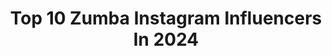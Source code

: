 ---
title: Top 10 Zumba Instagram Influencers In 2024
description: >-
  Find top zumba Instagram influencers in 2024. Most popular hashtags: #zumba #zumbafitness #zumbalove #dance.
platform: Instagram
hits: 508
text_top: Identify the most popular Instagram profiles on inBeat.
text_bottom: Our platform aggregates 508 Instagram influencers like this for you to work with.
profiles:
  - username: "meiling.banz"
    fullname: >-
      Meiling Bansee
    bio: >-
      Zumba Instructor💃🏽 ZIN Trini 🇹🇹 in Miami, FL 📍🌴 @themeilinglist for #fashioninspo and more! Let’s connect: 👇🏽
    location: "United States"
    followers: 11379
    engagement: 1539
    commentsToLikes: 0.176967
    id: ckqhmpb3fq5sx0j23usgi96lx
    verified: false
    hashtags: "#zumba, #musiclover, #zin, #zumbafam"
  - username: "elianabourgeili"
    fullname: >-
      Eliana Bourgeili | ZES™ for 🇱🇧 🇶🇦
    bio: >-
      @zumba Education Specialist 💃🏻 Marketing Director @technopro.me ⬇️ Check Link in Bio for upcoming Instructor Trainings 💃 #endals #alsawareness 🛑✋
    location: "United States"
    followers: 16511
    engagement: 489
    commentsToLikes: 0.111022
    id: ck5zjd87nhdj00i14jfb72gn1
    verified: false
    hashtags: "#zincommunity, #zumbavirtual, #merengue, #zumba"
  - username: "alyssa_branker"
    fullname: >-
      Alyssa Branker
    bio: >-
      🇹🇹 | Philippians 4:13 Licensed Zumba Instructor (ZIN™️) Yuman • illuSions Family
    location: "United States"
    followers: 17553
    engagement: 865
    commentsToLikes: 0.020454
    id: cloucoqeks4up0j08ie0qg6am
    verified: false
    hashtags: "#vwv, #ddi, #dance, #loveithere"
  - username: "loulas_world"
    fullname: >-
      HALA Abssi |هالة عبسي
    bio: >-
      ‏For girls onlly | BLLOGGER| YouTuber BEAUTY|FITNESS coach| ‏🍂🌿|SPORT AND ZUMBA TRAÎNER ‏🌿🍂|CONTACT PRO ‏Abssihala100@gmail.com @instagram
    location: ""
    followers: 200216
    engagement: 533
    commentsToLikes: 0.110545
    id: ck15sbg7hc5y70i19txs052ut
    verified: false
    hashtags: "#alger, #algeria, #statstory, #dz"
  - username: "_thedmk_"
    fullname: >-
      Disha Methi Khandelwal
    bio: >-
      💃Half CA Turned Zumba Coach ⭐Expert at FUN FITNESS 🤩Transformed 1000+ Women 🏆 Sustainable Health Only
    location: "India"
    followers: 31942
    engagement: 1538
    commentsToLikes: 0.013702
    id: ckto9uj10ez5o0j23l5a8eu49
    verified: false
    hashtags: "#fitnessforbeginners, #trend, #shooting, #sweatscience"
  - username: "raishrutirai"
    fullname: >-
      Shruti Rai
    bio: >-
      #Fashion #Lifestyle #Fitness #Travel . Certified Zumba Intructor 💃🏻 TedX Speaker Entrepreneur . For collaborations collabs@shrutirai.com
    location: "India"
    followers: 350650
    engagement: 513
    commentsToLikes: 0.019228
    id: ck5hm0fzul6f90i11ek1fypi5
    verified: false
    hashtags: "#sareelove, #funnyvideos, #amazongreatindianfestival, #amazonseliya"
  - username: "zes_zoor"
    fullname: >-
      ZES Mansoor Galant
    bio: >-
      🔥Zumba® Education Specialist 🗺️International Presenter 🕺 Dancer 📍 South Africa 🇿🇦 Lifestyle @thezoorexperience TikTok 🕺thezoorexperience
    location: "Indonesia"
    followers: 70023
    engagement: 370
    commentsToLikes: 0.059438
    id: ck5c10w0ru8bo0i11bqh91ygf
    verified: false
    hashtags: "#zeslife, #viral, #dance, #zumbalove"
  - username: "zjdani"
    fullname: >-
      ℤ𝕛™ 𝔻𝕒𝕟𝕚𝕖𝕝𝕒 ℕ𝕠𝕨𝕚𝕟𝕤𝕜𝕚
    bio: >-
      🔺Zumba®Jammer (Choreo + Kids) ◾️Zumba instructor 🔺Hip Hop Teacher (DANCE IT UP 🔝FOUNDER) 📍Argentina🇦🇷+🇮🇱 viviendo en Israel ◾️TikTok @zjdani
    location: "India"
    followers: 21078
    engagement: 369
    commentsToLikes: 0.092286
    id: ck5zjdnvuhefi0i14yny8coo3
    verified: false
    hashtags: "#foryou, #amomitrabajo, #zumbafitness, #imazin"
  - username: "aysegul.demirsoy"
    fullname: >-
      Aysegul Demirsoy
    bio: >-
      🔸️Kişisel spor ve motivasyon koçu 🔸️" Beden Benim Karar Benim" kitabının yazarı 🔸️Zumba presenter 🔸️website 👇
    location: "Turkey"
    followers: 223657
    engagement: 279
    commentsToLikes: 0.043108
    id: ck5q297dqevcq0i110yr2n5dm
    verified: false
    hashtags: "#viral, #reelsinstagram, #lifestyle, #gym"
  - username: "lamaalassil"
    fullname: >-
      Lama K Alassil
    bio: >-
      •📍 🇺🇸 • Zumba instructor🏋️‍♀️ نوراً أو ناراً صدقني سأضيء ✨☺️. •For Business Inquiries👇 alassilads@gmail.com 📩
    location: "United States"
    followers: 986851
    engagement: 272
    commentsToLikes: 0.023953
    id: ck0w6y1wsat1k0i19rih7nka5
    verified: false
    hashtags: ""
---